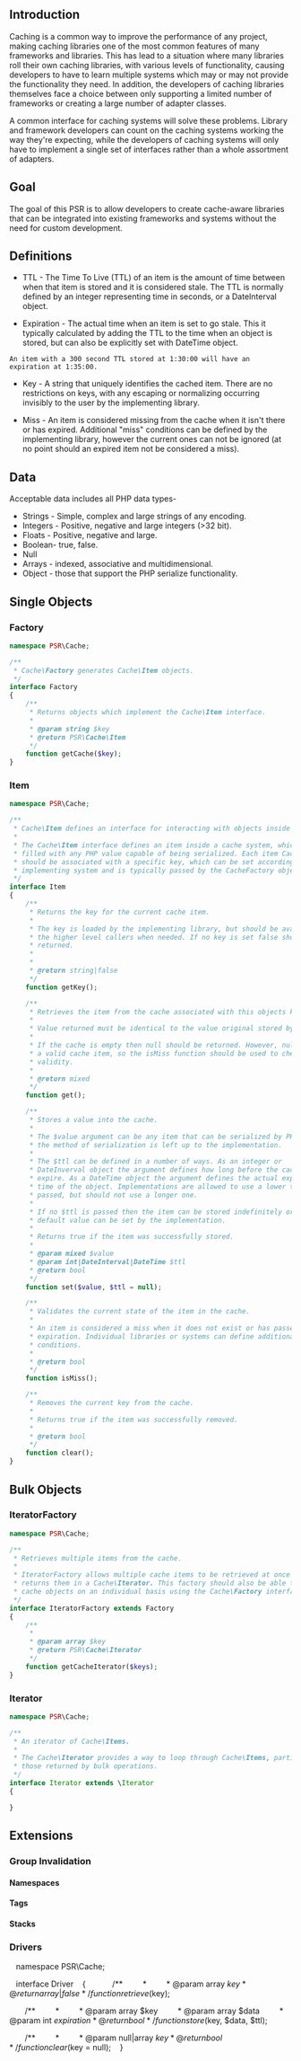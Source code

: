 ## Introduction

Caching is a common way to improve the performance of any project, making caching libraries one of the most common features of many frameworks and libraries. This has lead to a situation where many libraries roll their own caching libraries, with various levels of functionality, causing developers to have to learn multiple systems which may or may not provide the functionality they need. In addition, the developers of caching libraries themselves face a choice between only supporting a limited number of frameworks or creating a large number of adapter classes.

A common interface for caching systems will solve these problems. Library and framework developers can count on the caching systems working the way they're expecting, while the developers of caching systems will only have to implement a single set of interfaces rather than a whole assortment of adapters.


## Goal

The goal of this PSR is to allow developers to create cache-aware libraries that can be integrated into existing frameworks and systems without the need for custom development.


## Definitions

*    TTL - The Time To Live (TTL) of an item is the amount of time between when that item is stored and it is considered stale. The TTL is normally defined by an integer representing time in seconds, or a DateInterval object.  
 
*    Expiration - The actual time when an item is set to go stale. This it typically calculated by adding the TTL to the time when an object is stored, but can also be explicitly set with DateTime object.
    
    An item with a 300 second TTL stored at 1:30:00 will have an expiration at 1:35:00.
   
*    Key - A string that uniquely identifies the cached item. There are no restrictions on keys, with any escaping or normalizing occurring invisibly to the user by the implementing library.

*    Miss - An item is considered missing from the cache when it isn't there or has expired. Additional "miss" conditions can be defined by the implementing library, however the current ones can not be ignored (at no point should an expired item not be considered a miss).


## Data    

Acceptable data includes all PHP data types-

*    Strings - Simple, complex and large strings of any encoding.
*    Integers - Positive, negative and large integers (>32 bit).
*    Floats - Positive, negative and large.
*    Boolean- true, false.
*    Null
*    Arrays - indexed, associative and multidimensional.
*    Object - those that support the PHP serialize functionality.


## Single Objects

### Factory


```php
namespace PSR\Cache;

/**
 * Cache\Factory generates Cache\Item objects.
 */
interface Factory
{
    /**
     * Returns objects which implement the Cache\Item interface.
     *
     * @param string $key
     * @return PSR\Cache\Item
     */
    function getCache($key);
}
```

### Item

```php
namespace PSR\Cache;

/**
 * Cache\Item defines an interface for interacting with objects inside a cache.
 *
 * The Cache\Item interface defines an item inside a cache system, which can be
 * filled with any PHP value capable of being serialized. Each item Cache\Item
 * should be associated with a specific key, which can be set according to the
 * implementing system and is typically passed by the CacheFactory object.
 */
interface Item
{
    /**
     * Returns the key for the current cache item.
     *
     * The key is loaded by the implementing library, but should be available to
     * the higher level callers when needed. If no key is set false should be
     * returned.
     *
     *
     * @return string|false
     */
    function getKey();

    /**
     * Retrieves the item from the cache associated with this objects key.
     *
     * Value returned must be identical to the value original stored by set().
     *
     * If the cache is empty then null should be returned. However, null is also
     * a valid cache item, so the isMiss function should be used to check
     * validity.
     * 
     * @return mixed
     */
    function get();

    /**
     * Stores a value into the cache.
     *
     * The $value argument can be any item that can be serialized by PHP, although
     * the method of serialization is left up to the implementation.
     *
     * The $ttl can be defined in a number of ways. As an integer or
     * DateInverval object the argument defines how long before the cache should
     * expire. As a DateTime object the argument defines the actual expiration
     * time of the object. Implementations are allowed to use a lower time than
     * passed, but should not use a longer one.
     *
     * If no $ttl is passed then the item can be stored indefinitely or a
     * default value can be set by the implementation.
     *
     * Returns true if the item was successfully stored.
     *
     * @param mixed $value
     * @param int|DateInterval|DateTime $ttl
     * @return bool
     */
    function set($value, $ttl = null);

    /**
     * Validates the current state of the item in the cache.
     *
     * An item is considered a miss when it does not exist or has passed it's
     * expiration. Individual libraries or systems can define additional miss
     * conditions.
     *
     * @return bool
     */
    function isMiss();

    /**
     * Removes the current key from the cache.
     *
     * Returns true if the item was successfully removed.
     *
     * @return bool
     */
    function clear();
}
```


## Bulk Objects 
 
### IteratorFactory    

```php
namespace PSR\Cache;

/**
 * Retrieves multiple items from the cache.
 *
 * IteratorFactory allows multiple cache items to be retrieved at once and
 * returns them in a Cache\Iterator. This factory should also be able to return
 * cache objects on an individual basis using the Cache\Factory interface.
 */
interface IteratorFactory extends Factory
{
    /**
     *
     * @param array $key
     * @return PSR\Cache\Iterator
     */
    function getCacheIterator($keys);
}
```


### Iterator

```php
namespace PSR\Cache;

/**
 * An iterator of Cache\Items.
 *
 * The Cache\Iterator provides a way to loop through Cache\Items, particularly
 * those returned by bulk operations.
 */
interface Iterator extends \Iterator
{

}
```

## Extensions

### Group Invalidation

#### Namespaces

#### Tags

#### Stacks




### Drivers

    namespace PSR\Cache;

    interface Driver
    {    
        /**
         *
         * @param array $key
         * @return array|false
         */        
        function retrieve($key);

        /**
         *
         * @param array $key
         * @param array $data
         * @param int $expiration
         * @return bool
         */        
        function store($key, $data, $ttl);

        /**
         *
         * @param null|array $key
         * @return bool
         */
        function clear($key = null);
    }